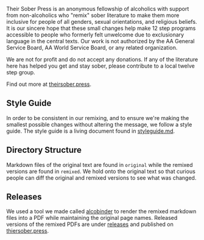Their Sober Press is an anonymous fellowship of alcoholics with support from non-alcoholics who "remix" sober literature to make them more inclusive for people of all genders, sexual orientations, and religious beliefs. It is our sincere hope that these small changes help make 12 step programs accessible to people who formerly felt unwelcome due to exclusionary language in the central texts. Our work is not authorized by the AA General Service Board, AA World Service Board, or any related organization.

We are not for profit and do not accept any donations. If any of the literature here has helped you get and stay sober, please contribute to a local twelve step group.

Find out more at [theirsober.press](https://theirsober.press).

## Style Guide
In order to be consistent in our remixing, and to ensure we're making the smallest possible changes without altering the message, we follow a style guide. The style guide is a living document found in [styleguide.md](styleguide.md).

## Directory Structure
Markdown files of the original text are found in `original` while the remixed versions are found in `remixed`. We hold onto the original text so that curious people can diff the original and remixed versions to see what was changed.

## Releases
We used a tool we made called [alcobinder](https://github.com/their-sober-press/alcobinder) to render the remixed markdown files into a PDF while maintaining the original page names. Released versions of the remixed PDFs are under [releases](https://github.com/their-sober-press/inclusive-sober-literature/releases) and published on [thiersober.press](https://theirsober.press).